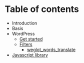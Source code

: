 # Table of contents

* Introduction
* Basis
* WordPress
  * [Get started](wordpress/installation.md)
  * [Filters](wordpress/filters/README.md)
    * [weglot\_words\_translate](wordpress/filters/weglot_words_translate.md)
* [Javascript library](javascript-library.md)


